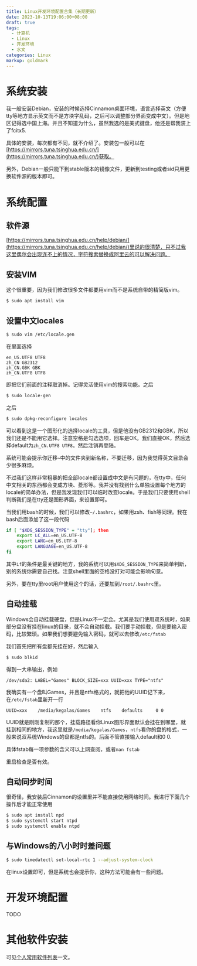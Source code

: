 ```yaml
---
title: Linux开发环境配置合集（长期更新）
date: 2023-10-13T19:06:00+08:00
draft: true
tags:
  - 计算机
  - Linux
  - 开发环境
  - 水文
categories: Linux
markup: goldmark
---
```


# 系统安装

我一般安装Debian，安装的时候选择Cinnamon桌面环境，语言选择英文（方便tty等地方显示英文而不是方块字乱码，之后可以调整部分界面变成中文）。但是地区记得选中国上海。并且不知道为什么，虽然我选的是美式键盘，他还是帮我装上了fcitx5.

具体的安装，每次都有不同，就不介绍了。安装包一般可以在[https://mirrors.tuna.tsinghua.edu.cn/](https://mirrors.tuna.tsinghua.edu.cn/)获取。

另外，Debian一般只能下到stable版本的镜像文件，更新到testing或者sid只用更换软件源的版本即可。

# 系统配置

## 软件源

[https://mirrors.tuna.tsinghua.edu.cn/help/debian/](https://mirrors.tuna.tsinghua.edu.cn/help/debian/)里说的很清楚，只不过我这里偶尔会出现连不上的情况，字符搜索替换成阿里云的可以解决问题。

## 安装VIM

这个很重要，因为我们修改很多文件都要用vim而不是系统自带的精简版vim。

```bash
$ sudo apt install vim
```

## 设置中文locales

```bash
$ sudo vim /etc/locale.gen
```

在里面选择

    en_US.UTF8 UTF8
    zh_CN GB2312
    zh_CN.GBK GBK
    zh_CN.UTF8 UTF8

即把它们前面的注释取消掉。记得灵活使用vim的搜索功能。之后

```bash
$ sudo locale-gen
```

之后

```bash
$ sudo dpkg-reconfigure locales
```

可以看到这是一个图形化的选择locale的工具，但是他没有GB2312和GBK，所以我们还是不能用它选择。注意空格是勾选选项，回车是OK。我们直接OK，然后选择default为`zh_CN.UTF8 UTF8`。然后注销再登陆。

系统可能会提示你迁移`~`中的文件夹到新名称，不要迁移，因为我觉得英文目录会少很多麻烦。

不过我们这样非常粗暴的把全部locale都设置成中文是有问题的，在tty中，任何中文相关的东西都会变成方块、菱形等。我并没有找到什么单独设置每个地方的locale的简单办法，但是我发现我们可以临时改变locale。于是我们只要使用shell判断我们是在tty还是图形界面，来设置即可。

当我们用bash的时候，我们可以修改`~/.bashrc`，如果用zsh、fish等同理。我在bash后面添加了这一段代码

```bash
if [ "$XDG_SESSION_TYPE" = "tty"]; then
    export LC_ALL=en_US.UTF-8
    export LANG=en_US.UTF-8
    export LANGUAGE=en_US.UTF-8
fi
```

其中`if`的条件是最关键的地方，我的系统可以用`$XDG_SESSION_TYPE`来简单判断，别的系统你需要自己找。注意shell里面的空格没打对可能会影响句意。

另外，要在tty里root用户使用这个的话，还要加到`/root/.bashrc`里。

## 自动挂载

Windows会自动挂载硬盘，但是Linux不一定会。尤其是我们使用双系统时，如果部分盘没有挂在linux的目录，就不会自动挂载。我们要手动挂载，但是要输入密码，比较繁琐。如果我们想要避免输入密码，就可以去修改`/etc/fstab`

我们首先把所有盘都先挂在好，然后输入

```bash
$ sudo blkid
```

得到一大串输出，例如

```
/dev/sda2: LABEL="Games" BLOCK_SIZE=xxx UUID=xxx TYPE="ntfs"
```

我确实有一个盘叫Games，并且是ntfs格式的，就把他的UUID记下来，在`/etc/fstab`里新开一行

```fstab
UUID=xxx    /media/kegalas/Games    ntfs    defaults     0 0
```

UUID就是刚刚复制的那个，挂载路径看你Linux图形界面默认会挂在到哪里，就挂到相同的地方，我这里就是`/media/kegalas/Games`，`ntfs`看你的盘的格式，一般来说双系统Windows的盘都是ntfs的。后面不管直接输入default和0 0.

具体fstab每一项参数的含义可以上网查阅，或者`man fstab`

重启检查是否有效。

## 自动同步时间

很奇怪，我安装后Cinnamon的设置里并不能直接使用网络时间。我进行下面几个操作后才能正常使用

```bash
$ sudo apt install npd
$ sudo systemctl start ntpd
$ sudo systemctl enable ntpd
```

## 与Windows的八小时时差问题

```bash
$ sudo timedatectl set-local-rtc 1 --adjust-system-clock
```

在linux设置即可，但是系统也会提示你，这种方法可能会有一些问题。

# 开发环境配置

TODO

# 其他软件安装

可见[个人常用软件列表](../水文-个人常用软件列表)一文。
